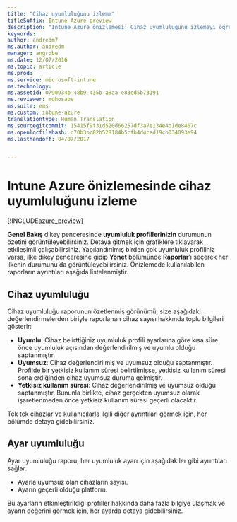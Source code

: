 ```yaml
---
title: "Cihaz uyumluluğunu izleme"
titleSuffix: Intune Azure preview
description: "Intune Azure önizlemesi: Cihaz uyumluluğunu izlemeyi öğrenin."
keywords: 
author: andredm7
ms.author: andredm
manager: angrobe
ms.date: 12/07/2016
ms.topic: article
ms.prod: 
ms.service: microsoft-intune
ms.technology: 
ms.assetid: 0790934b-48b9-435b-a8aa-e83ed5b73191
ms.reviewer: muhosabe
ms.suite: ems
ms.custom: intune-azure
translationtype: Human Translation
ms.sourcegitcommit: 15415f9f31d520d66257df3a7e134e4b1de8467c
ms.openlocfilehash: d70b3bc82b528184b5cfb4d4cad19cb034093e94
ms.lasthandoff: 04/07/2017


---
```

# <a name="how-to-monitor-device-compliance-in-intune-azure-preview"></a>Intune Azure önizlemesinde cihaz uyumluluğunu izleme

[!INCLUDE[azure_preview](../includes/azure_preview.md)]

**Genel Bakış** dikey penceresinde **uyumluluk profillerinizin** durumunun özetini görüntüleyebilirsiniz.
Detaya gitmek için grafiklere tıklayarak etkileşimli çalışabilirsiniz. Yapılandırılmış birden çok uyumluluk profiliniz varsa, ilke dikey penceresine gidip **Yönet** bölümünde **Raporlar**’ı seçerek her ilkenin durumunu da görüntüleyebilirsiniz.  Önizlemede kullanılabilen raporların ayrıntıları aşağıda listelenmiştir.

##  <a name="device-compliance"></a>Cihaz uyumluluğu

Cihaz uyumluluğu raporunun özetlenmiş görünümü, size aşağıdaki değerlendirmelerden biriyle raporlanan cihaz sayısı hakkında toplu bilgileri gösterir:

- **Uyumlu**: Cihaz belirttiğiniz uyumluluk profili ayarlarına göre kısa süre önce uyumluluk açısından değerlendirilmiş ve uyumlu olduğu saptanmıştır.
- **Uyumsuz**: Cihaz değerlendirilmiş ve uyumsuz olduğu saptanmıştır.  Profilde bir yetkisiz kullanım süresi belirtilmişse, yetkisiz kullanım süresi sona erdiğinden cihaz uyumsuz duruma gelmiştir.
- **Yetkisiz kullanım süresi**: Cihaz değerlendirilmiş ve uyumsuz olduğu saptanmıştır. Bununla birlikte, cihaz gerçekten uyumsuz olarak işaretlenmeden önce yetkisiz kullanım süresi geçerli olacaktır.

Tek tek cihazlar ve kullanıcılarla ilgili diğer ayrıntıları görmek için, her bölümde detaya gidebilirsiniz.

## <a name="setting-compliance"></a>Ayar uyumluluğu

Ayar uyumluluğu raporu, her uyumluluk ayarı için aşağıdakiler gibi ayrıntıları sağlar:

- Ayarla uyumsuz olan cihazların sayısı.
- Ayarın geçerli olduğu platform.

Bu ayarların etkinleştirildiği profiller hakkında daha fazla bilgiye ulaşmak ve ayarın değerini görmek için, her ayarda detaya gidebilirsiniz.

